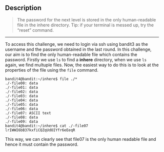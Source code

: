 ## Description

> The password for the next level is stored in the only human-readable file in the inhere directory. Tip: if your terminal is messed up, try the “reset” command.
---

To access this challenge, we need to login via ssh using bandit3 as the username and the password obtained in the last round.
In this challenge, our aim is to find the only human-readable file which contains the password. Firstly we use `ls` to find a **inhere** directory, when we use `ls` again, we find multuple files. Now, the easiest way to do this is to look at the properties of the file using the `file` command.

    bandit4@bandit:~/inhere$ file ./*
    ./-file00: data
    ./-file01: data
    ./-file02: data
    ./-file03: data
    ./-file04: data
    ./-file05: data
    ./-file06: data
    ./-file07: ASCII text
    ./-file08: data
    ./-file09: data
    bandit4@bandit:~/inhere$ cat ./-file07
    lrIWWI6bB37kxfiCQZqUdOIYfr6eEeqR

This way, we can clearly see that file07 is the only human readable file and hence it must contain the password. 

